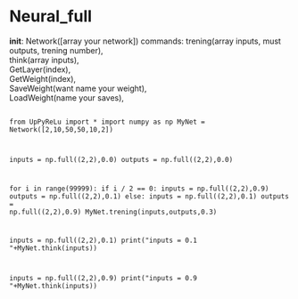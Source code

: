 # Neural_full
__init__:
Network([array your network])
commands:
trening(array inputs, must outputs, trening number),  
think(array inputs),  
GetLayer(index),  
GetWeight(index),  
SaveWeight(want name your weight),  
LoadWeight(name your saves),  
<code>  
from UpPyReLu import *
import numpy as np
MyNet = Network([2,10,50,50,10,2])

inputs = np.full((2,2),0.0)
outputs = np.full((2,2),0.0)

for i in range(99999):
    if i / 2 == 0:
        inputs = np.full((2,2),0.9)
        outputs = np.full((2,2),0.1)
    else:
        inputs = np.full((2,2),0.1)
        outputs = np.full((2,2),0.9)
    MyNet.trening(inputs,outputs,0.3)

inputs = np.full((2,2),0.1)
print("inputs = 0.1 "+MyNet.think(inputs))


inputs = np.full((2,2),0.9)
print("inputs = 0.9 "+MyNet.think(inputs))
</code>
